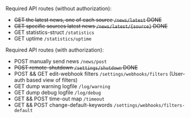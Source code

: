 Required API routes (without authorization):
- ~~GET the latest news, one of each source `/news/latest` DONE~~
- ~~GET specific sources latest news `/news/latest/{source}` DONE~~
- GET statistics-struct `/statistics`
- GET uptime `/statistics/uptime`
 
Required API routes (with authorization):
- POST manually send news `/news/post`
- ~~POST remote-shutdown `/settings/shutdown` DONE~~
- POST && GET edit-webhook filters `/settings/webhooks/filters` (User-auth based view of filters)
- GET dump warning logfile `/log/warning`
- GET dump debug logfile `/log/debug`
- GET && POST time-out map `/timeout`
- GET && POST change-default-keywords `/settings/webhooks/filters-default`